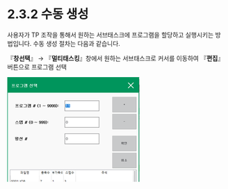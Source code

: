 ﻿# 2.3.2 수동 생성

사용자가 TP 조작을 통해서 원하는 서브태스크에 프로그램을 할당하고 실행시키는 방법입니다. 수동 생성 절차는 다음과 같습니다.

『**창선택**』 → 『**멀티태스킹**』창에서 원하는 서브태스크로 커서를 이동하여 『**편집**』 버튼으로  프로그램 선택

![그림 2‑5 서브태스크 수동생성](<../../_assets/image_4.png>)

